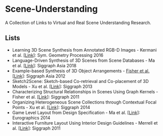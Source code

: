 # Scene-Understanding
A Collection of Links to Virtual and Real Scene Understanding Research.


## Lists
- Learning 3D Scene Synthesis from Annotated RGB-D Images - Kermani et al. [[Link]](https://www.cs.sfu.ca/~haoz/pubs/zeinab_sgp16_scene.pdf): Sym. Geometry Processing 2016
- Language-Driven Synthesis of 3D Scenes from Scene Databases - Ma et al. [[Link]](https://manyili12345.github.io/Publication/2018/T2S/index.html): Siggraph Asia 2018
- Example-based Synthesis of 3D Object Arrangements - [Fisher et al.](https://techmatt.github.io/index.html) [[Link]](https://graphics.stanford.edu/projects/scenesynth/): Siggraph Asia 2012
- Sketch2Scene: Sketch-based Co-retrieval and Co-placement of 3D Models - Xu et al. [[Link]](https://cg.cs.tsinghua.edu.cn/sketch2scene/): Siggraph 2013
- Characterizing Structural Relationships in Scenes Using Graph Kernels - Fisher et al. [[Link]](http://graphics.stanford.edu/~mdfisher/graphKernel.html): Siggraph 2011
- Organizing Heterogeneous Scene Collections through Contextual Focal Points - Xu et al. [[Link]](https://kevinkaixu.net/projects/focal.html): Siggraph 2014
- Game Level Layout from Design Specification - Ma et al. [[Link]](http://chongyangma.com/publications/gl/): Eurographics 2014
- Interactive Furniture Layout Using Interior Design Guidelines - Merrell et al. [[Link]](http://graphics.stanford.edu/%7Epmerrell/furnitureLayout.htm): Siggraph 2011


